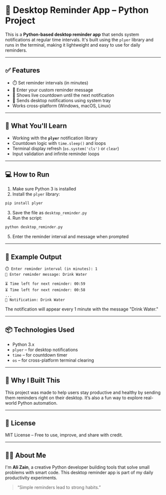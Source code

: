# 🔔 Desktop Reminder App – Python Project

This is a **Python-based desktop reminder app** that sends system notifications at regular time intervals. It's built using the `plyer` library and runs in the terminal, making it lightweight and easy to use for daily reminders.

---

## ✅ Features

- ⏱️ Set reminder intervals (in minutes)
- 💬 Enter your custom reminder message
- 🔄 Shows live countdown until the next notification
- 🔔 Sends desktop notifications using system tray
- Works cross-platform (Windows, macOS, Linux)

---

## 🧠 What You'll Learn

- Working with the **`plyer`** notification library
- Countdown logic with `time.sleep()` and loops
- Terminal display refresh (`os.system('cls')` or `clear`)
- Input validation and infinite reminder loops

---

## 💻 How to Run

1. Make sure Python 3 is installed
2. Install the `plyer` library:
```bash
pip install plyer
```

3. Save the file as `desktop_reminder.py`
4. Run the script:
```bash
python desktop_reminder.py
```

5. Enter the reminder interval and message when prompted

---

## 🧪 Example Output

```text
⏱️ Enter reminder interval (in minutes): 1
💬 Enter reminder message: Drink Water

⏳ Time left for next reminder: 00:59
⏳ Time left for next reminder: 00:58
...
🔔 Notification: Drink Water
```

The notification will appear every 1 minute with the message "Drink Water."

---

## 📦 Technologies Used

- Python 3.x
- `plyer` – for desktop notifications
- `time` – for countdown timer
- `os` – for cross-platform terminal clearing

---

## 📌 Why I Built This

This project was made to help users stay productive and healthy by sending them reminders right on their desktop. It’s also a fun way to explore real-world Python automation.

---

## 📄 License

MIT License – Free to use, improve, and share with credit.

---

## 🙋‍♂️ About Me

I'm **Ali Zain**, a creative Python developer building tools that solve small problems with smart code. This desktop reminder app is part of my daily productivity experiments.

> “Simple reminders lead to strong habits.”
